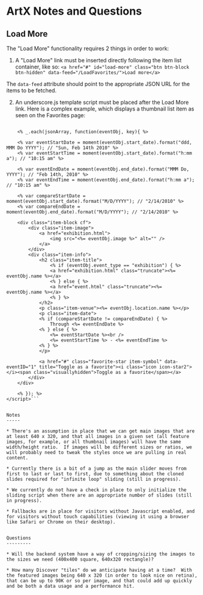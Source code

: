 ArtX Notes and Questions
========================

Load More
---------
The "Load More" functionality requires 2 things in order to work:

1. A "Load More" link must be inserted directly following the item list container, like so:
`<a href="#" id="load-more" class="btn btn-block btn-hidden" data-feed="/LoadFavorites/">Load more</a>`

 The `data-feed` attribute should point to the appropriate JSON URL for the items to be fetched.

2. An underscore.js template script must be placed after the Load More link.  Here is a complex example, which displays a thumbnail list item as seen on the Favorites page:

```<script type="text/template" id="item-template">

    <% _.each(jsonArray, function(eventObj, key){ %>

    <% var eventStartDate = moment(eventObj.start_date).format("ddd, MMM Do YYYY"); // "Sun, Feb 14th 2010" %>
    <% var eventStartTime = moment(eventObj.start_date).format("h:mm a"); // "10:15 am" %>

    <% var eventEndDate = moment(eventObj.end_date).format("MMM Do, YYYY"); // "Feb 14th, 2010" %>
    <% var eventEndTime = moment(eventObj.end_date).format("h:mm a"); // "10:15 am" %>

    <% var compareStartDate = moment(eventObj.start_date).format("M/D/YYYY"); // "2/14/2010" %>
    <% var compareEndDate = moment(eventObj.end_date).format("M/D/YYYY"); // "2/14/2010" %>
            
    <div class="item-block cf">
        <div class="item-image">
            <a href="exhibition.html">
                <img src="<%= eventObj.image %>" alt="" />
            </a>
        </div>
        <div class="item-info">
            <h2 class="item-title">
                <% if (eventObj.event_type == "exhibition") { %>
                <a href="exhibition.html" class="truncate"><%= eventObj.name %></a>
                <% } else { %>
                <a href="event.html" class="truncate"><%= eventObj.name %></a>
                <% } %>
            </h2>
            <p class="item-venue"><%= eventObj.location.name %></p>
            <p class="item-date">
            <% if (compareStartDate != compareEndDate) { %>
                Through <%= eventEndDate %>
            <% } else { %>
                <%= eventStartDate %><br />
                <%= eventStartTime %> - <%= eventEndTime %>
            <% } %>
            </p>

            <a href="#" class="favorite-star item-symbol" data-eventID="1" title="Toggle as a favorite"><i class="icon icon-star2"></i><span class="visuallyhidden">Toggle as a favorite</span></a>
        </div>
    </div>

    <% }); %>
</script>```


Notes
-----

* There's an assumption in place that we can get main images that are at least 640 x 320, and that all images in a given set (all feature images, for example, or all thumbnail images) will have the same width/height ratio.  If images will be different sizes or ratios, we will probably need to tweak the styles once we are pulling in real content.

* Currently there is a bit of a jump as the main slider moves from first to last or last to first, due to something about the cloned slides required for "infinite loop" sliding (still in progress).

* We currently do not have a check in place to only initialize the sliding script when there are an appropriate number of slides (still in progress).

* Fallbacks are in place for visitors without Javascript enabled, and for visitors without touch capabilities (viewing it using a browser like Safari or Chrome on their desktop).


Questions
---------

* Will the backend system have a way of cropping/sizing the images to the sizes we need (400x400 square, 640x320 rectangle)?

* How many Discover "tiles" do we anticipate having at a time?  With the featured images being 640 x 320 (in order to look nice on retina), that can be up to 90K or so per image, and that could add up quickly and be both a data usage and a performance hit.